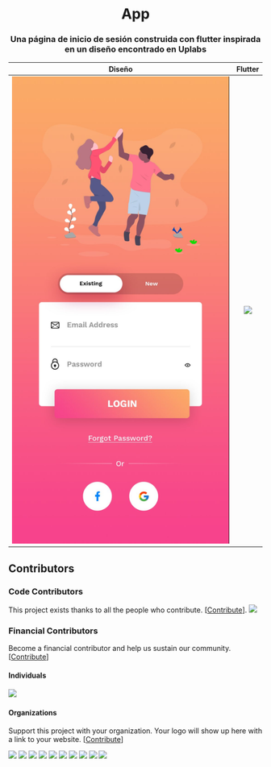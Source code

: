 <h1 align="center">App</h1>

<h3 align="center">
 Una página de inicio de sesión construida con flutter inspirada en un diseño encontrado en Uplabs
</h3>

Diseño        |  Flutter
:-------------------------:|:-------------------------:
![original-design](./github/template.jpg)  |   ![](./github/login.gif)

## Contributors

### Code Contributors

This project exists thanks to all the people who contribute. [[Contribute](CONTRIBUTING.md)].
<a href="https://github.com/huextrat/TheGorgeousLogin/graphs/contributors"><img src="https://opencollective.com/TheGorgeousLogin/contributors.svg?width=890&button=false" /></a>

### Financial Contributors

Become a financial contributor and help us sustain our community. [[Contribute](https://opencollective.com/TheGorgeousLogin/contribute)]

#### Individuals

<a href="https://opencollective.com/TheGorgeousLogin"><img src="https://opencollective.com/TheGorgeousLogin/individuals.svg?width=890"></a>

#### Organizations

Support this project with your organization. Your logo will show up here with a link to your website. [[Contribute](https://opencollective.com/TheGorgeousLogin/contribute)]

<a href="https://opencollective.com/TheGorgeousLogin/organization/0/website"><img src="https://opencollective.com/TheGorgeousLogin/organization/0/avatar.svg"></a>
<a href="https://opencollective.com/TheGorgeousLogin/organization/1/website"><img src="https://opencollective.com/TheGorgeousLogin/organization/1/avatar.svg"></a>
<a href="https://opencollective.com/TheGorgeousLogin/organization/2/website"><img src="https://opencollective.com/TheGorgeousLogin/organization/2/avatar.svg"></a>
<a href="https://opencollective.com/TheGorgeousLogin/organization/3/website"><img src="https://opencollective.com/TheGorgeousLogin/organization/3/avatar.svg"></a>
<a href="https://opencollective.com/TheGorgeousLogin/organization/4/website"><img src="https://opencollective.com/TheGorgeousLogin/organization/4/avatar.svg"></a>
<a href="https://opencollective.com/TheGorgeousLogin/organization/5/website"><img src="https://opencollective.com/TheGorgeousLogin/organization/5/avatar.svg"></a>
<a href="https://opencollective.com/TheGorgeousLogin/organization/6/website"><img src="https://opencollective.com/TheGorgeousLogin/organization/6/avatar.svg"></a>
<a href="https://opencollective.com/TheGorgeousLogin/organization/7/website"><img src="https://opencollective.com/TheGorgeousLogin/organization/7/avatar.svg"></a>
<a href="https://opencollective.com/TheGorgeousLogin/organization/8/website"><img src="https://opencollective.com/TheGorgeousLogin/organization/8/avatar.svg"></a>
<a href="https://opencollective.com/TheGorgeousLogin/organization/9/website"><img src="https://opencollective.com/TheGorgeousLogin/organization/9/avatar.svg"></a>
